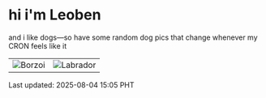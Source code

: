 # hi i'm Leoben

and i like dogs—so have some random dog pics that change whenever my CRON feels like it

|  |  |
|--------|----------|
| ![Borzoi](https://random-dog-vercel.vercel.app/api/random-borzoi?v=1754291100) | ![Labrador](https://random-dog-vercel.vercel.app/api/random-labrador?v=1754291100) |

Last updated: 2025-08-04 15:05 PHT
